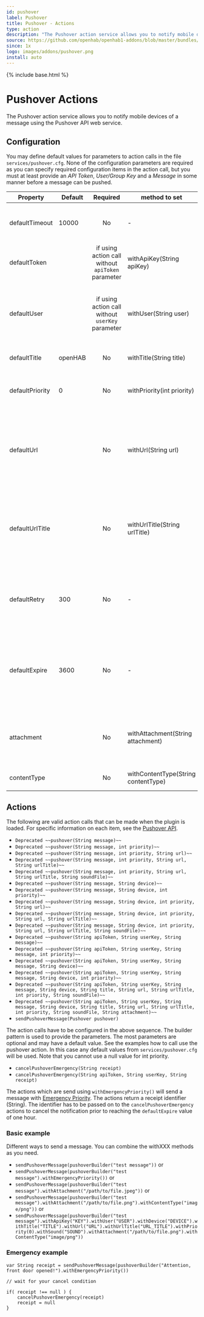 ```yaml
---
id: pushover
label: Pushover
title: Pushover - Actions
type: action
description: "The Pushover action service allows you to notify mobile devices of a message using the Pushover API web service."
source: https://github.com/openhab/openhab1-addons/blob/master/bundles/action/org.openhab.action.pushover/README.md
since: 1x
logo: images/addons/pushover.png
install: auto
---
```


<!-- Attention authors: Do not edit directly. Please add your changes to the appropriate source repository -->

{% include base.html %}

# Pushover Actions

The Pushover action service allows you to notify mobile devices of a message using the Pushover API web service.

## Configuration

You may define default values for parameters to action calls in the file `services/pushover.cfg`.
None of the configuration parameters are required as you can specify required configuration items in the action call, but you must at least provide an *API Token*, *User/Group Key* and a *Message* in some manner before a message can be pushed.

| Property        | Default | Required                                          | method to set                       | Description                                                                                                            |
|-----------------|---------|:-------------------------------------------------:|-------------------------------------|------------------------------------------------------------------------------------------------------------------------|
| defaultTimeout  | 10000   | No                                                | -                                   | Timeout in milliseconds for the connection to pushover.net                                                             |
| defaultToken    |         | if using action call without `apiToken` parameter | withApiKey(String apiKey)           | Pushover [API token](https://pushover.net/api) to send to devices                                                      |
| defaultUser     |         | if using action call without `userKey` parameter  | withUser(String user)               | Pushover User or Group key (not e-mail address) of your user (or you) to send to devices.                              |
| defaultTitle    | openHAB | No                                                | withTitle(String title)             | Application title for the notification                                                                                 |
| defaultPriority | 0       | No                                                | withPriority(int priority)          | Priority of the notification, from -2 (low priority) to 2 (high priority)                                              |
| defaultUrl      |         | No                                                | withUrl(String url)                 | URL to attach to the message if not specified in the command. This can be used to trigger actions on the device.       |
| defaultUrlTitle |         | No                                                | withUrlTitle(String urlTitle)       | URL title to attach to the message if not specified in the command. This can be used to trigger actions on the device. |
| defaultRetry    | 300     | No                                                | -                                   | When priority is 2 (high priority), how often (in seconds) should messages be resent                                   |
| defaultExpire   | 3600    | No                                                | -                                   | When priority is 2 (high priority), how long (in seconds) to continue resending messages until acknowledged            |
| attachment      |         | No                                                | withAttachment(String attachment)   | The full path of a JPEG image attachment to be pushed with the message.                                                |
| contentType     |         | No                                                | withContentType(String contentType) | Content type, ie  "image/png"                                                                                          |

## Actions

The following are valid action calls that can be made when the plugin is loaded.
For specific information on each item, see the [Pushover API](https://pushover.net/api).

- `Deprecated ~~pushover(String message)~~`
- `Deprecated ~~pushover(String message, int priority)~~`
- `Deprecated ~~pushover(String message, int priority, String url)~~`
- `Deprecated ~~pushover(String message, int priority, String url, String urlTitle)~~`
- `Deprecated ~~pushover(String message, int priority, String url, String urlTitle, String soundFile)~~`
- `Deprecated ~~pushover(String message, String device)~~`
- `Deprecated ~~pushover(String message, String device, int priority)~~`
- `Deprecated ~~pushover(String message, String device, int priority, String url)~~`
- `Deprecated ~~pushover(String message, String device, int priority, String url, String urlTitle)~~`
- `Deprecated ~~pushover(String message, String device, int priority, String url, String urlTitle, String soundFile)~~`
- `Deprecated ~~pushover(String apiToken, String userKey, String message)~~`
- `Deprecated ~~pushover(String apiToken, String userKey, String message, int priority)~~`
- `Deprecated ~~pushover(String apiToken, String userKey, String message, String device)~~`
- `Deprecated ~~pushover(String apiToken, String userKey, String message, String device, int priority)~~`
- `Deprecated ~~pushover(String apiToken, String userKey, String message, String device, String title, String url, String urlTitle, int priority, String soundFile)~~`
- `Deprecated ~~pushover(String apiToken, String userKey, String message, String device, String title, String url, String urlTitle, int priority, String soundFile, String attachment)~~`
- `sendPushoverMessage(Pushover pushover)`

The action calls have to be configured in the above sequence. The builder pattern is used to provide the parameters. The most parameters are optional and may have a default value. See the examples how to call use the pushover action.
In this case any default values from `services/pushover.cfg` will be used.
Note that you cannot use a null value for int priority.


- `cancelPushoverEmergency(String receipt)`
- `cancelPushoverEmergency(String apiToken, String userKey, String receipt)`

The actions which are send using `withEmergencyPriority()` will send a message with [Emergency Priority](https://pushover.net/api#priority).
The actions return a receipt identifier (String).
The identifier has to be passed on to the `cancelPushoverEmergency` actions to cancel the notification prior to reaching the `defaultExpire` value of one hour.

### Basic example

Different ways to send a message. You can combine the withXXX methods as you need.

- `sendPushoverMessage(pushoverBuilder("test message"))` or
- `sendPushoverMessage(pushoverBuilder("test message").withEmergencyPriority())` or
- `sendPushoverMessage(pushoverBuilder("test message").withAttachment("/path/to/file.jpeg"))` or
- `sendPushoverMessage(pushoverBuilder("test message").withAttachment("/path/to/file.png").withContentType("image/png"))` or
- `sendPushoverMessage(pushoverBuilder("test message").withApiKey("KEY").withUser("USER").withDevice("DEVICE").withTitle("TITLE").withUrl("URL").withUrlTitle("URL_TITLE").withPriority(0).withSound("SOUND").withAttachment("/path/to/file.png").withContentType("image/png"))`

### Emergency example

```
var String receipt = sendPushoverMessage(pushoverBuilder("Attention, front door opened!").withEmergencyPriority())

// wait for your cancel condition

if( receipt !== null ) {
    cancelPushoverEmergency(receipt)
    receipt = null
}
```
